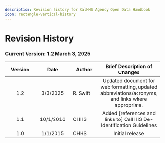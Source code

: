 ```yaml
---
description: Revision history for CalHHS Agency Open Data Handbook
icon: rectangle-vertical-history
---
```


# Revision History

### Current Version: 1.2 March 3, 2025

<table data-full-width="false"><thead><tr><th width="104" align="center">Version</th><th width="116" align="center">Date</th><th width="95">Author</th><th align="center">Brief Description of Changes</th></tr></thead><tbody><tr><td align="center">1.2</td><td align="center">3/3/2025</td><td>R. Swift</td><td align="center">Updated document for web formatting, updated abbreviations/acronyms, and links where appropriate.</td></tr><tr><td align="center">1.1</td><td align="center">10/1/2016</td><td>CHHS</td><td align="center">Added [references and links to] CalHHS De-Identification Guidelines</td></tr><tr><td align="center">1.0</td><td align="center">1/1/2015</td><td>CHHS</td><td align="center">Initial release</td></tr></tbody></table>

